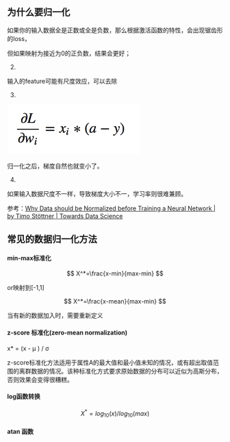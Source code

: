## 为什么要归一化

如果你的输入数据全是正数或全是负数，那么根据激活函数的特性，会出现锯齿形的loss，

但如果映射为接近为0的正负数，结果会更好；



2.

输入的feature可能有尺度效应，可以去除

3.

![image-20201127214353083](../imags/image-20201127214353083.png)

归一化之后，梯度自然也就变小了。

4.

如果输入数据尺度不一样，导致梯度大小不一，学习率则很难兼顾。



参考：[Why Data should be Normalized before Training a Neural Network | by Timo Stöttner | Towards Data Science](https://towardsdatascience.com/why-data-should-be-normalized-before-training-a-neural-network-c626b7f66c7d)



## 常见的数据归一化方法

#### min-max标准化

$$
X^*=\frac{x-min}{max-min}
$$

or映射到[-1,1]

$$
X^*=\frac{x-mean}{max-min}
$$

当有新的数据加入时，需要重新定义

#### z-score 标准化(zero-mean normalization)
x* = (x - μ ) / σ

z-score标准化方法适用于属性A的最大值和最小值未知的情况，或有超出取值范围的离群数据的情况。该种标准化方式要求原始数据的分布可以近似为高斯分布，否则效果会变得很糟糕。

#### log函数转换
$$
X^*=log_{10}(x)/log_{10}(max)
$$

#### atan 函数